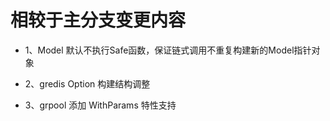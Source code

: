 # 相较于主分支变更内容
- 1、Model 默认不执行Safe函数，保证链式调用不重复构建新的Model指针对象

- 2、gredis Option 构建结构调整

- 3、grpool 添加 WithParams 特性支持
